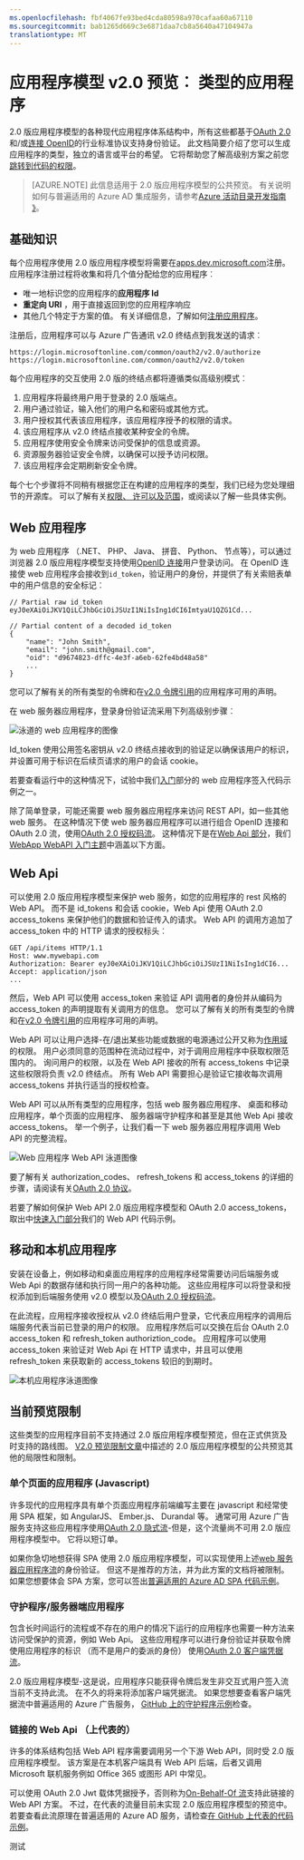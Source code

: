```yaml
---
ms.openlocfilehash: fbf4067fe93bed4cda80598a970cafaa60a67110
ms.sourcegitcommit: bab1265d669c3e6871daa7cb8a5640a47104947a
translationtype: MT
---
```

<properties
    pageTitle="应用程序模型 v2.0 |Microsoft Azure"
    description="应用程序和方案 Azure AD 的应用程序模型 v2.0 公共预览所支持的类型。"
    services="active-directory"
    documentationCenter=""
    authors="dstrockis"
    manager="mbaldwin"
    editor=""/>

<tags
    ms.service="active-directory"
    ms.workload="identity"
    ms.tgt_pltfrm="na"
    ms.devlang="na"
    ms.topic="article"
    ms.date="08/12/2015"
    ms.author="dastrock"/>

# 应用程序模型 v2.0 预览︰ 类型的应用程序
2.0 版应用程序模型的各种现代应用程序体系结构中，所有这些都基于[OAuth 2.0](active-directory-v2-protocols.md#oauth2-authorization-code-flow)和/或[连接 OpenID](active-directory-v2-protocols.md#openid-connect-sign-in-flow)的行业标准协议支持身份验证。  此文档简要介绍了您可以生成应用程序的类型，独立的语言或平台的希望。  它将帮助您了解高级别方案之前您[跳转到代码的权限](active-directory-appmodel-v2-overview.md#getting-started)。

> [AZURE.NOTE]
    此信息适用于 2.0 版应用程序模型的公共预览。  有关说明如何与普遍适用的 Azure AD 集成服务，请参考[Azure 活动目录开发指南 》](active-directory-developers-guide.md)。

## 基础知识
每个应用程序使用 2.0 版应用程序模型将需要在[apps.dev.microsoft.com](https://apps.dev.microsoft.com)注册。  应用程序注册过程将收集和将几个值分配给您的应用程序︰

- 唯一地标识您的应用程序的**应用程序 Id**
- **重定向 URI** ，用于直接返回到您的应用程序响应
- 其他几个特定于方案的值。  有关详细信息，了解如何[注册应用程序](active-directory-v2-app-registration.md)。

注册后，应用程序可以与 Azure 广告通讯 v2.0 终结点到我发送的请求︰

```
https://login.microsoftonline.com/common/oauth2/v2.0/authorize
https://login.microsoftonline.com/common/oauth2/v2.0/token
```

每个应用程序的交互使用 2.0 版的终结点都将遵循类似高级别模式︰

1. 应用程序将最终用户用于登录的 2.0 版端点。
2. 用户通过验证，输入他们的用户名和密码或其他方式。
3. 用户授权其代表该应用程序，该应用程序授予的权限的请求。
4. 该应用程序从 v2.0 终结点接收某种安全的令牌。
5. 应用程序使用安全令牌来访问受保护的信息或资源。
6. 资源服务器验证安全令牌，以确保可以授予访问权限。
7. 该应用程序会定期刷新安全令牌。

<!-- TODO: Need a page for libraries to link to -->
每个七个步骤将不同稍有根据您正在构建的应用程序的类型，我们已经为您处理细节的开源库。  可以了解有关[权限、 许可以及范围](active-directory-v2-scopes.md)，或阅读以了解一些具体实例。

## Web 应用程序
为 web 应用程序 （.NET、 PHP、 Java、 拼音、 Python、 节点等），可以通过浏览器 2.0 版应用程序模型支持使用[OpenID 连接](active-directory-v2-protocols.md#openid-connect-sign-in-flow)用户登录访问。  在 OpenID 连接使 web 应用程序会接收到`id_token`，验证用户的身份，并提供了有关索赔表单中的用户信息的安全标记︰

```
// Partial raw id_token
eyJ0eXAiOiJKV1QiLCJhbGciOiJSUzI1NiIsIng1dCI6ImtyaU1QZG1Cd...

// Partial content of a decoded id_token
{
    "name": "John Smith",
    "email": "john.smith@gmail.com",
    "oid": "d9674823-dffc-4e3f-a6eb-62fe4bd48a58"
    ...
}
```

您可以了解有关的所有类型的令牌和在[v2.0 令牌引用](active-directory-v2-tokens.md)的应用程序可用的声明。

在 web 服务器应用程序，登录身份验证流采用下列高级别步骤︰

![泳道的 web 应用程序的图像](../media/active-directory-v2-flows/convergence_scenarios_webapp.png)

Id_token 使用公用签名密钥从 v2.0 终结点接收到的验证足以确保该用户的标识，并设置可用于标识在后续页请求的用户的会话 cookie。

若要查看运行中的这种情况下，试验中我们[入门](active-directory-appmodel-v2-overview.md#getting-started)部分的 web 应用程序签入代码示例之一。

除了简单登录，可能还需要 web 服务器应用程序来访问 REST API，如一些其他 web 服务。  在这种情况下使 web 服务器应用程序可以进行组合 OpenID 连接和 OAuth 2.0 流，使用[OAuth 2.0 授权码流](active-directory-v2-protocols.md#oauth2-authorization-code-flow)。 这种情况下是在[Web Api 部分](#web-apis)，我们[WebApp WebAPI 入门主题](active-directory-v2-devquickstarts-webapp-webapi-dotnet.md)中涵盖以下方面。

## Web Api
可以使用 2.0 版应用程序模型来保护 web 服务，如您的应用程序的 rest 风格的 Web API。  而不是 id_tokens 和会话 cookie，Web Api 使用 OAuth 2.0 access_tokens 来保护他们的数据和验证传入的请求。  Web API 的调用方追加了 access_token 中的 HTTP 请求的授权标头︰

```
GET /api/items HTTP/1.1
Host: www.mywebapi.com
Authorization: Bearer eyJ0eXAiOiJKV1QiLCJhbGciOiJSUzI1NiIsIng1dCI6...
Accept: application/json
...
```

然后，Web API 可以使用 access_token 来验证 API 调用者的身份并从编码为 access_token 的声明提取有关调用方的信息。  您可以了解有关的所有类型的令牌和在[v2.0 令牌引用](active-directory-v2-tokens.md)的应用程序可用的声明。

Web API 可以让用户选择-在/退出某些功能或数据的电源通过公开又称为[作用域](active-directory-v2-scopes.md)的权限。  用户必须同意的范围种在流动过程中，对于调用应用程序中获取权限范围内的。  询问用户的权限，以及在 Web API 接收的所有 access_tokens 中记录这些权限将负责 v2.0 终结点。  所有 Web API 需要担心是验证它接收每次调用 access_tokens 并执行适当的授权检查。

Web API 可以从所有类型的应用程序，包括 web 服务器应用程序、 桌面和移动应用程序，单个页面的应用程序、 服务器端守护程序和甚至是其他 Web Api 接收 access_tokens。  举一个例子，让我们看一下 web 服务器应用程序调用 Web API 的完整流程。

![Web 应用程序 Web API 泳道图像](../media/active-directory-v2-flows/convergence_scenarios_webapp_webapi.png)

要了解有关 authorization_codes、 refresh_tokens 和 access_tokens 的详细的步骤，请阅读有关[OAuth 2.0 协议](active-directory-v2-protocols.md#oauth2-authorization-code-flow)。

若要了解如何保护 Web API 2.0 版应用程序模型和 OAuth 2.0 access_tokens，取出中[快速入门部分](active-directory-appmodel-v2-overview.md#getting-started)我们的 Web API 代码示例。


## 移动和本机应用程序
安装在设备上，例如移动和桌面应用程序的应用程序经常需要访问后端服务或 Web Api 的数据存储和执行同一用户的各种功能。  这些应用程序可以将登录和授权添加到后端服务使用 v2.0 模型以及[OAuth 2.0 授权码流](active-directory-v2-protocols.md#oauth2-authorization-code-flow)。  

在此流程，应用程序接收授权从 v2.0 终结后用户登录，它代表应用程序的调用后端服务代表当前已登录的用户的权限。  应用程序然后可以交换在后台 OAuth 2.0 access_token 和 refresh_token authoriztion_code。  应用程序可以使用 access_token 来验证对 Web Api 在 HTTP 请求中，并且可以使用 refresh_token 来获取新的 access_tokens 较旧的到期时。

![本机应用程序泳道图像](../media/active-directory-v2-flows/convergence_scenarios_native.png)

## 当前预览限制
这些类型的应用程序目前不支持通过 2.0 版应用程序模型预览，但在正式供货及时支持的路线图。  [V2.0 预览限制文章](active-directory-v2-limitations.md)中描述的 2.0 版应用程序模型的公共预览其他的局限性和限制。

### 单个页面的应用程序 (Javascript)
许多现代的应用程序具有单个页面应用程序前端编写主要在 javascript 和经常使用 SPA 框架，如 AngularJS、 Ember.js、 Durandal 等。 通常可用 Azure 广告服务支持这些应用程序使用[OAuth 2.0 隐式流](active-directory-v2-protocols.md#oauth2-implicit-flow)-但是，这个流量尚不可用 2.0 版应用程序模型中。  它将以短订单。

如果你急切地想获得 SPA 使用 2.0 版应用程序模型，可以实现使用上述[web 服务器应用程序流](#web-apps)的身份验证。  但这不是推荐的方法，并为此方案的文档将被限制。  如果您想要体会 SPA 方案，您可以签出[普遍适用的 Azure AD SPA 代码示例](active-directory-devquickstarts-angular.md)。

### 守护程序/服务器端应用程序
包含长时间运行的流程或不存在的用户的情况下运行的应用程序也需要一种方法来访问受保护的资源，例如 Web Api。  这些应用程序可以进行身份验证并获取令牌使用应用程序的标识 （而不是用户的委派的身份） 使用[OAuth 2.0 客户端凭据流](active-directory-v2-protocols.md#oauth2-client-credentials-grant-flow)。  

2.0 版应用程序模型-这是说，应用程序只能获得令牌后发生非交互式用户签入流当前不支持此流。  在不久的将来将添加客户端凭据流。  如果您想要查看客户端凭据流中普遍适用的 Azure 广告服务， [GitHub 上的守护程序示例](https://github.com/AzureADSamples/Daemon-DotNet)检查。

### 链接的 Web Api （上代表的）
许多的体系结构包括 Web API 程序需要调用另一个下游 Web API，同时受 2.0 版应用程序模型。  该方案是在本机客户端具有 Web API 后端，后者又调用 Microsoft 联机服务例如 Office 365 或图形 API 中常见。

可以使用 OAuth 2.0 Jwt 载体凭据授予，否则称为[On-Behalf-Of 流](active-directory-v2-protocols.md#oauth2-on-behalf-of-flow)支持此链接的 Web API 方案。  不过，在代表的流量目前未实现 2.0 版应用程序模型的预览中。  若要查看此流原理在普遍适用的 Azure AD 服务，请检查[在 GitHub 上代表的代码示例](https://github.com/AzureADSamples/WebAPI-OnBehalfOf-DotNet)。

测试
